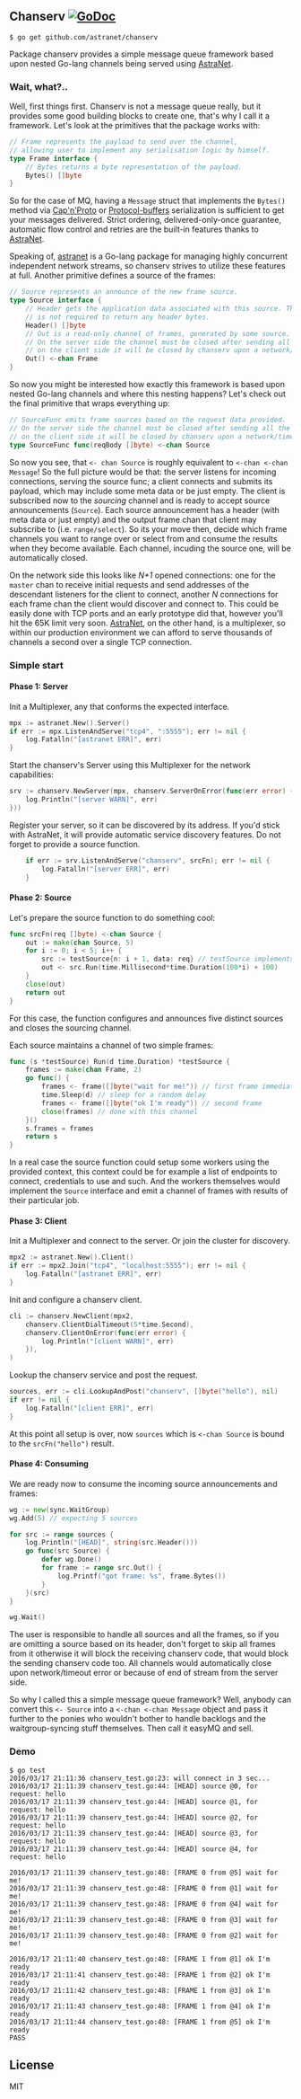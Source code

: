## Chanserv [![GoDoc](https://godoc.org/github.com/zenhotels/chanserv?status.svg)](https://godoc.org/github.com/zenhotels/chanserv)

```
$ go get github.com/astranet/chanserv
```

Package chanserv provides a simple message queue framework based upon nested Go-lang channels being served using [AstraNet](https://github.com/zenhotels/astranet).

### Wait, what?..

Well, first things first. Chanserv is not a message queue really, but it provides some good building blocks to create one, that's why I call it a framework. Let's look at the primitives that the package works with:

```go
// Frame represents the payload to send over the channel,
// allowing user to implement any serialisation logic by himself.
type Frame interface {
    // Bytes returns a byte representation of the payload.
    Bytes() []byte
}
```

So for the case of MQ, having a `Message` struct that implements the `Bytes()` method via [Cap'n'Proto](https://capnproto.org) or [Protocol-buffers](https://developers.google.com/protocol-buffers/) serialization is sufficient to get your messages delivered. Strict ordering, delivered-only-once guarantee, automatic flow control and retries are the built-in features thanks to [AstraNet](https://github.com/zenhotels/astranet).

Speaking of, [astranet](https://github.com/zenhotels/astranet) is a Go-lang package for managing highly concurrent independent network streams, so chanserv strives to utilize these features at full. Another primitive defines a source of the frames:

```go
// Source represents an announce of the new frame source.
type Source interface {
    // Header gets the application data associated with this source. The source implementation
    // is not required to return any header bytes.
    Header() []byte
    // Out is a read-only channel of frames, generated by some source.
    // On the server side the channel must be closed after sending all the available frames,
    // on the client side it will be closed by chanserv upon a network/timeout error or success on the remote side.
    Out() <-chan Frame
}
```

So now you might be interested how exactly this framework is based upon nested Go-lang channels and where this nesting happens? Let's check out the final primitive that wraps everything up:

```go
// SourceFunc emits frame sources based on the request data provided.
// On the server side the channel must be closed after sending all the source announcements,
// on the client side it will be closed by chanserv upon a network/timeout error or success on the remote side.
type SourceFunc func(reqBody []byte) <-chan Source
```

So now you see, that `<- chan Source` is roughly equivalent to `<-chan <-chan Message`! So the full picture would be that: the server listens for incoming connections, serving the source func; a client connects and submits its payload, which may include some meta data or be just empty. The client is subscribed now to the _sourcing_ channel and is ready to accept source announcements (`Source`). Each source announcement has a header (with meta data or just empty) and the
output frame chan that client may subscribe to (i.e. `range/select`). So its your move then, decide which frame channels you want to range over or select from and consume the results when they become available. Each channel, incuding the source one, will be automatically closed.

On the network side this looks like _N+1_ opened connections: one for the `master` chan to receive initial requests and send addresses of the descendant listeners for the client to connect, another _N_ connections for each frame chan the client would discover and connect to. This could be easily done with TCP ports and an early prototype did that, however you'll hit the 65K limit very soon. [AstraNet](https://github.com/zenhotels/astranet), on the other hand, is a multiplexer, so within our production environment we can afford to serve thousands of channels a second over a single TCP connection.

### Simple start

#### Phase 1: Server

Init a Multiplexer, any that conforms the expected interface.

```go
mpx := astranet.New().Server()
if err := mpx.ListenAndServe("tcp4", ":5555"); err != nil {
    log.Fatalln("[astranet ERR]", err)
}
```

Start the chanserv's Server using this Multiplexer for the network capabilities:
```go
srv := chanserv.NewServer(mpx, chanserv.ServerOnError(func(err error) {
    log.Println("[server WARN]", err)
}))
```

Register your server, so it can be discovered by its address. If you'd stick with AstraNet, it will provide
automatic service discovery features. Do not forget to provide a source function.

```go
    if err := srv.ListenAndServe("chanserv", srcFn); err != nil {
        log.Fatalln("[server ERR]", err)
    }
```

#### Phase 2: Source

Let's prepare the source function to do something cool:

```go
func srcFn(req []byte) <-chan Source {
    out := make(chan Source, 5)
    for i := 0; i < 5; i++ {
        src := testSource{n: i + 1, data: req} // testSource implements Source
        out <- src.Run(time.Millisecond*time.Duration(100*i) + 100)
    }
    close(out)
    return out
}
```

For this case, the function configures and announces five distinct sources and closes the sourcing channel.

Each source maintains a channel of two simple frames:

```go
func (s *testSource) Run(d time.Duration) *testSource {
    frames := make(chan Frame, 2)
    go func() {
        frames <- frame([]byte("wait for me!")) // first frame immediately
        time.Sleep(d) // sleep for a random delay
        frames <- frame([]byte("ok I'm ready")) // second frame
        close(frames) // done with this channel
    }()
    s.frames = frames
    return s
}
```

In a real case the source function could setup some workers using the provided context, this context could be for example a list of endpoints to connect, credentials to use and such. And the workers themselves would implement the `Source` interface and emit a channel of frames with results of their particular job.

#### Phase 3: Client

Init a Multiplexer and connect to the server. Or join the cluster for discovery.

```go
mpx2 := astranet.New().Client()
if err := mpx2.Join("tcp4", "localhost:5555"); err != nil {
    log.Fatalln("[astranet ERR]", err)
}
```

Init and configure a chanserv client.

```go
cli := chanserv.NewClient(mpx2,
    chanserv.ClientDialTimeout(5*time.Second),
    chanserv.ClientOnError(func(err error) {
        log.Println("[client WARN]", err)
    }),
)
```

Lookup the chanserv service and post the request.

```go
sources, err := cli.LookupAndPost("chanserv", []byte("hello"), nil)
if err != nil {
    log.Fatalln("[client ERR]", err)
}
```

At this point all setup is over, now `sources` which is `<-chan Source` is bound to the `srcFn("hello")` result.

#### Phase 4: Consuming

We are ready now to consume the incoming source announcements and frames:

```go
wg := new(sync.WaitGroup)
wg.Add(5) // expecting 5 sources

for src := range sources {
    log.Println("[HEAD]", string(src.Header()))
    go func(src Source) {
        defer wg.Done()
        for frame := range src.Out() {
            log.Printf("got frame: %s", frame.Bytes())
        }
    }(src)
}

wg.Wait()
```

The user is responsible to handle all sources and all the frames, so if you are omitting a source based
on its header, don't forget to skip all frames from it otherwise it will block the receiving chanserv code,
that would block the sending chanserv code too. All channels would automatically close upon network/timeout error or because of end of stream from the server side.

So why I called this a simple message queue framework? Well, anybody can convert this `<- Source` into a `<-chan <-chan Message` object and pass it further to the ponies who wouldn't bother to handle backlogs and the waitgroup-syncing stuff themselves. Then call it easyMQ and sell.

### Demo

```
$ go test
2016/03/17 21:11:36 chanserv_test.go:23: will connect in 3 sec...
2016/03/17 21:11:39 chanserv_test.go:44: [HEAD] source @0, for request: hello
2016/03/17 21:11:39 chanserv_test.go:44: [HEAD] source @1, for request: hello
2016/03/17 21:11:39 chanserv_test.go:44: [HEAD] source @2, for request: hello
2016/03/17 21:11:39 chanserv_test.go:44: [HEAD] source @3, for request: hello
2016/03/17 21:11:39 chanserv_test.go:44: [HEAD] source @4, for request: hello

2016/03/17 21:11:39 chanserv_test.go:48: [FRAME 0 from @5] wait for me!
2016/03/17 21:11:39 chanserv_test.go:48: [FRAME 0 from @1] wait for me!
2016/03/17 21:11:39 chanserv_test.go:48: [FRAME 0 from @4] wait for me!
2016/03/17 21:11:39 chanserv_test.go:48: [FRAME 0 from @3] wait for me!
2016/03/17 21:11:39 chanserv_test.go:48: [FRAME 0 from @2] wait for me!

2016/03/17 21:11:40 chanserv_test.go:48: [FRAME 1 from @1] ok I'm ready
2016/03/17 21:11:41 chanserv_test.go:48: [FRAME 1 from @2] ok I'm ready
2016/03/17 21:11:42 chanserv_test.go:48: [FRAME 1 from @3] ok I'm ready
2016/03/17 21:11:43 chanserv_test.go:48: [FRAME 1 from @4] ok I'm ready
2016/03/17 21:11:44 chanserv_test.go:48: [FRAME 1 from @5] ok I'm ready
PASS
```

## License

MIT
